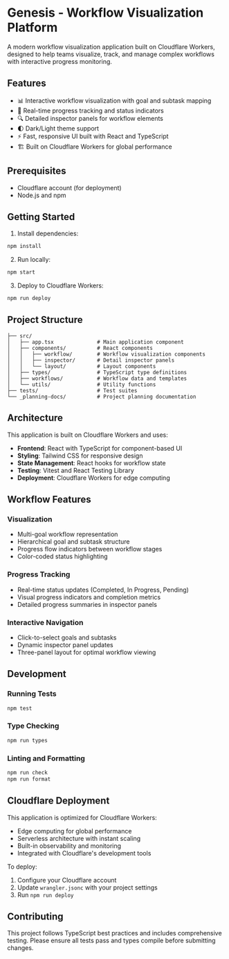 # Genesis - Workflow Visualization Platform

A modern workflow visualization application built on Cloudflare Workers, designed to help teams visualize, track, and manage complex workflows with interactive progress monitoring.

## Features

- 📊 Interactive workflow visualization with goal and subtask mapping
- 🎯 Real-time progress tracking and status indicators
- 🔍 Detailed inspector panels for workflow elements
- 🌓 Dark/Light theme support
- ⚡️ Fast, responsive UI built with React and TypeScript
- 🏗️ Built on Cloudflare Workers for global performance

## Prerequisites

- Cloudflare account (for deployment)
- Node.js and npm

## Getting Started

1. Install dependencies:

```bash
npm install
```

2. Run locally:

```bash
npm start
```

3. Deploy to Cloudflare Workers:

```bash
npm run deploy
```

## Project Structure

```
├── src/
│   ├── app.tsx              # Main application component
│   ├── components/          # React components
│   │   ├── workflow/        # Workflow visualization components
│   │   ├── inspector/       # Detail inspector panels
│   │   └── layout/          # Layout components
│   ├── types/               # TypeScript type definitions
│   ├── workflows/           # Workflow data and templates
│   └── utils/               # Utility functions
├── tests/                   # Test suites
└── _planning-docs/          # Project planning documentation
```

## Architecture

This application is built on Cloudflare Workers and uses:

- **Frontend**: React with TypeScript for component-based UI
- **Styling**: Tailwind CSS for responsive design
- **State Management**: React hooks for workflow state
- **Testing**: Vitest and React Testing Library
- **Deployment**: Cloudflare Workers for edge computing

## Workflow Features

### Visualization

- Multi-goal workflow representation
- Hierarchical goal and subtask structure
- Progress flow indicators between workflow stages
- Color-coded status highlighting

### Progress Tracking

- Real-time status updates (Completed, In Progress, Pending)
- Visual progress indicators and completion metrics
- Detailed progress summaries in inspector panels

### Interactive Navigation

- Click-to-select goals and subtasks
- Dynamic inspector panel updates
- Three-panel layout for optimal workflow viewing

## Development

### Running Tests

```bash
npm test
```

### Type Checking

```bash
npm run types
```

### Linting and Formatting

```bash
npm run check
npm run format
```

## Cloudflare Deployment

This application is optimized for Cloudflare Workers:

- Edge computing for global performance
- Serverless architecture with instant scaling
- Built-in observability and monitoring
- Integrated with Cloudflare's development tools

To deploy:

1. Configure your Cloudflare account
2. Update `wrangler.jsonc` with your project settings
3. Run `npm run deploy`

## Contributing

This project follows TypeScript best practices and includes comprehensive testing. Please ensure all tests pass and types compile before submitting changes.
